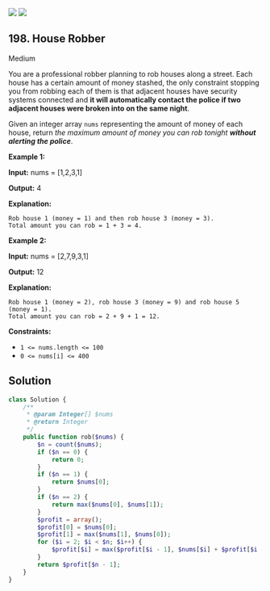 [![](https://img.shields.io/github/stars/javadev/LeetCode-in-All?label=Stars&style=flat-square)](https://github.com/javadev/LeetCode-in-All)
[![](https://img.shields.io/github/forks/javadev/LeetCode-in-All?label=Fork%20me%20on%20GitHub%20&style=flat-square)](https://github.com/javadev/LeetCode-in-All/fork)

## 198\. House Robber

Medium

You are a professional robber planning to rob houses along a street. Each house has a certain amount of money stashed, the only constraint stopping you from robbing each of them is that adjacent houses have security systems connected and **it will automatically contact the police if two adjacent houses were broken into on the same night**.

Given an integer array `nums` representing the amount of money of each house, return _the maximum amount of money you can rob tonight **without alerting the police**_.

**Example 1:**

**Input:** nums = [1,2,3,1]

**Output:** 4

**Explanation:**

    Rob house 1 (money = 1) and then rob house 3 (money = 3).
    Total amount you can rob = 1 + 3 = 4. 

**Example 2:**

**Input:** nums = [2,7,9,3,1]

**Output:** 12

**Explanation:**

    Rob house 1 (money = 2), rob house 3 (money = 9) and rob house 5 (money = 1).
    Total amount you can rob = 2 + 9 + 1 = 12. 

**Constraints:**

*   `1 <= nums.length <= 100`
*   `0 <= nums[i] <= 400`

## Solution

```php
class Solution {
    /**
     * @param Integer[] $nums
     * @return Integer
     */
    public function rob($nums) {
        $n = count($nums);
        if ($n == 0) {
            return 0;
        }
        if ($n == 1) {
            return $nums[0];
        }
        if ($n == 2) {
            return max($nums[0], $nums[1]);
        }
        $profit = array();
        $profit[0] = $nums[0];
        $profit[1] = max($nums[1], $nums[0]);
        for ($i = 2; $i < $n; $i++) {
            $profit[$i] = max($profit[$i - 1], $nums[$i] + $profit[$i - 2]);
        }
        return $profit[$n - 1];
    }
}
```